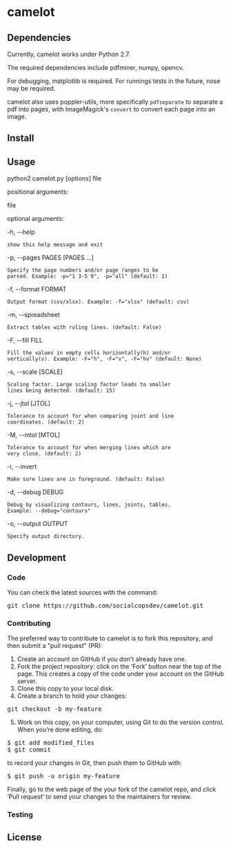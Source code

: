 # camelot

## Dependencies

Currently, camelot works under Python 2.7.

The required dependencies include pdfminer, numpy, opencv.

For debugging, matplotlib is required. For runnings tests in the future, nose may be required.

camelot also uses poppler-utils, more specifically `pdfseparate` to separate a pdf into pages, with ImageMagick's `convert` to convert each page into an image.

## Install

## Usage

python2 camelot.py [options] file

positional arguments:

  file

optional arguments:

  -h, --help

    show this help message and exit

  -p, --pages PAGES [PAGES ...]

    Specify the page numbers and/or page ranges to be
    parsed. Example: -p="1 3-5 9", -p="all" (default: 1)

  -f, --format FORMAT

    Output format (csv/xlsx). Example: -f="xlsx" (default: csv)

  -m, --spreadsheet

    Extract tables with ruling lines. (default: False)

  -F, --fill FILL

    Fill the values in empty cells horizontally(h) and/or
    vertically(v). Example: -F="h", -F="v", -F="hv" (default: None)

  -s, --scale [SCALE]

    Scaling factor. Large scaling factor leads to smaller
    lines being detected. (default: 15)

  -j, --jtol [JTOL]

    Tolerance to account for when comparing joint and line
    coordinates. (default: 2)

  -M, --mtol [MTOL]

    Tolerance to account for when merging lines which are
    very close. (default: 2)

  -i, --invert

    Make sure lines are in foreground. (default: False)

  -d, --debug DEBUG

    Debug by visualizing contours, lines, joints, tables.
    Example: --debug="contours"

  -o, --output OUTPUT

    Specify output directory.

## Development

### Code

You can check the latest sources with the command:

<pre>
git clone https://github.com/socialcopsdev/camelot.git
</pre>

### Contributing

The preferred way to contribute to camelot is to fork this repository, and then submit a "pull request" (PR):

1. Create an account on GitHub if you don't already have one.
2. Fork the project repository: click on the ‘Fork’ button near the top of the page. This creates a copy of the code under your account on the GitHub server.
3. Clone this copy to your local disk.
4. Create a branch to hold your changes:
<pre>
git checkout -b my-feature
</pre>
5. Work on this copy, on your computer, using Git to do the version control. When you’re done editing, do:
<pre>
$ git add modified_files
$ git commit
</pre>
to record your changes in Git, then push them to GitHub with:
<pre>
$ git push -u origin my-feature
</pre>

Finally, go to the web page of the your fork of the camelot repo, and click ‘Pull request’ to send your changes to the maintainers for review.

### Testing

## License

